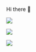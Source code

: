 Hi there 👋

![](http://github-profile-summary-cards.vercel.app/api/cards/profile-details?username=SourabhSuman007&theme=tokyonight)

![](http://github-profile-summary-cards.vercel.app/api/cards/repos-per-language?username=SourabhSuman007&theme=tokyonight)


![](https://streak-stats.demolab.com/?user=SourabhSuman007&theme=tokyonight)

